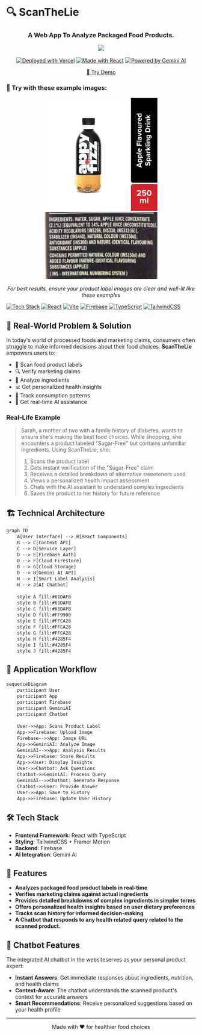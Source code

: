 # 🔍 ScanTheLie

<div align="center">

### A Web App To Analyze Packaged Food Products.

[<img src="https://img.shields.io/badge/LIVE_DEMO-Try_Now-FF4081?style=for-the-badge&logoColor=white" width="200"/>](https://scanthelie.vercel.app)

[![Deployed with Vercel](https://img.shields.io/badge/Deployed%20with-Vercel-black?style=for-the-badge&logo=vercel)](https://scanthelie.vercel.app)
[![Made with React](https://img.shields.io/badge/Made%20with-React-61DAFB?style=for-the-badge&logo=react)](https://reactjs.org)
[![Powered by Gemini AI](https://img.shields.io/badge/Powered%20by-Gemini%20AI-4285F4?style=for-the-badge&logo=google)](https://cloud.google.com/gemini)

[📸 Try Demo](https://scanthelie.vercel.app) 
</div>

### 📸 Try with these example images:

<div align="center">
<img src="./.github/assets/example1.jpg" width="300" alt="Example 1 - Clear product label"/>
<img src="./.github/assets/example2.jpg" width="300" alt="Example 2 - Clear ingredients list"/>

*For best results, ensure your product label images are clear and well-lit like these examples*
</div>

[![Tech Stack](https://img.shields.io/badge/Tech%20Stack-⚡-yellow)](#)
[![React](https://img.shields.io/badge/React-18.3.1-61DAFB?logo=react)](https://reactjs.org/)
[![Vite](https://img.shields.io/badge/Vite-5.4.2-646CFF?logo=vite)](https://vitejs.dev/)
[![Firebase](https://img.shields.io/badge/Firebase-11.8.1-FFCA28?logo=firebase)](https://firebase.google.com/)
[![TypeScript](https://img.shields.io/badge/TypeScript-5.5.0-3178C6?logo=typescript)](https://www.typescriptlang.org/)
[![TailwindCSS](https://img.shields.io/badge/TailwindCSS-3.4.1-06B6D4?logo=tailwindcss)](https://tailwindcss.com/)

## 🎯 Real-World Problem & Solution

In today's world of processed foods and marketing claims, consumers often struggle to make informed decisions about their food choices. **ScanTheLie** empowers users to:

- 📸 Scan food product labels
- 🔍 Verify marketing claims
- 🧪 Analyze ingredients
- 📊 Get personalized health insights
- 📱 Track consumption patterns
- 🤖 Get real-time AI assistance

### Real-Life Example

> Sarah, a mother of two with a family history of diabetes, wants to ensure she's making the best food choices. While shopping, she encounters a product labeled "Sugar-Free" but contains unfamiliar ingredients. Using ScanTheLie, she:
> 1. Scans the product label
> 2. Gets instant verification of the "Sugar-Free" claim
> 3. Receives a detailed breakdown of alternative sweeteners used
> 4. Views a personalized health impact assessment
> 5. Chats with the AI assistant to understand complex ingredients
> 6. Saves the product to her history for future reference

## 🏗️ Technical Architecture

```mermaid
graph TD
    A[User Interface] --> B[React Components]
    B --> C[Context API]
    C --> D[Service Layer]
    D --> E[Firebase Auth]
    D --> F[Cloud Firestore]
    D --> G[Cloud Storage]
    D --> H[Gemini AI API]
    H --> I[Smart Label Analysis]
    H --> J[AI Chatbot]
    
    style A fill:#61DAFB
    style B fill:#61DAFB
    style C fill:#61DAFB
    style D fill:#FF9900
    style E fill:#FFCA28
    style F fill:#FFCA28
    style G fill:#FFCA28
    style H fill:#4285F4
    style I fill:#4285F4
    style J fill:#4285F4
```


## 🔄 Application Workflow

```mermaid
sequenceDiagram
    participant User
    participant App
    participant Firebase
    participant GeminiAI
    participant Chatbot

    User->>App: Scans Product Label
    App->>Firebase: Upload Image
    Firebase-->>App: Image URL
    App->>GeminiAI: Analyze Image
    GeminiAI-->>App: Analysis Results
    App->>Firebase: Store Results
    App->>User: Display Insights
    User->>Chatbot: Ask Questions
    Chatbot->>GeminiAI: Process Query
    GeminiAI-->>Chatbot: Generate Response
    Chatbot->>User: Provide Answer
    User->>App: Save to History
    App->>Firebase: Update User History
```


## 🛠️ Tech Stack

- **Frontend Framework**: React with TypeScript
- **Styling**: TailwindCSS + Framer Motion
- **Backend**: Firebase
- **AI Integration**: Gemini AI


## 📱 Features

- **Analyzes packaged food product labels in real-time**
- **Verifies marketing claims against actual ingredients**
- **Provides detailed breakdowns of complex ingredients in simpler terms**
- **Offers personalized health insights based on user dietary preferences**
- **Tracks scan history for informed decision-making**
- **A Chatbot that responds to any health related query related to the scanned product.**

## 🤖 Chatbot Features

The integrated AI chatbot in the websiteserves as your personal product expert:

- **Instant Answers**: Get immediate responses about ingredients, nutrition, and health claims
- **Context-Aware**: The chatbot understands the scanned product's context for accurate answers
- **Smart Recommendations**: Receive personalized suggestions based on your health profile







---

<p align="center">Made with ❤️ for healthier food choices</p> 
